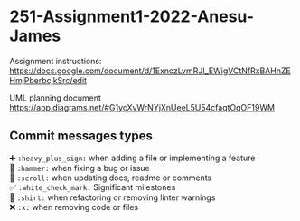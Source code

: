 # 251-Assignment1-2022-Anesu-James

Assignment instructions:
https://docs.google.com/document/d/1ExnczLvmRJI_EWigVCtNfRxBAHnZEHmjPberbcjkSrc/edit

UML planning document
https://app.diagrams.net/#G1ycXvWrNYjXnUeeL5U54cfaqtOqOF19WM

## Commit messages types
➕ `:heavy_plus_sign:` when adding a file or implementing a feature<br>
🔨 `:hammer:` when fixing a bug or issue<br>
📜 `:scroll:` when updating docs, readme or comments<br>
✅ `:white_check_mark:` Significant milestones<br>
👕 `:shirt:` when refactoring or removing linter warnings<br>
❌ `:x:` when removing code or files<br>
